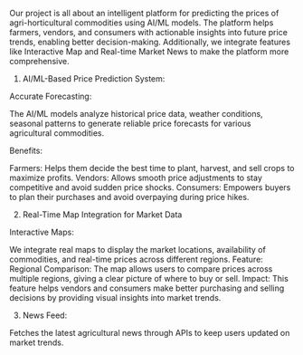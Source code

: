 Our project is all about an intelligent platform for predicting the prices of agri-horticultural commodities using AI/ML models. 
The platform helps farmers, vendors, and consumers with actionable insights into future price trends, enabling better decision-making. 
Additionally, we integrate features like Interactive Map and Real-time Market News to make the platform more comprehensive.

1. AI/ML-Based Price Prediction System:

Accurate Forecasting:

The AI/ML models analyze historical price data, weather conditions, seasonal patterns to generate reliable price forecasts for various 
agricultural commodities.

Benefits:

Farmers: Helps them decide the best time to plant, harvest, and sell crops to maximize profits.
Vendors: Allows smooth price adjustments to stay competitive and avoid sudden price shocks.
Consumers: Empowers buyers to plan their purchases and avoid overpaying during price hikes.


2. Real-Time Map Integration for Market Data

Interactive Maps:

We integrate real maps to display the market locations, availability of commodities, and real-time prices across different regions.
Feature:
Regional Comparison: The map allows users to compare prices across multiple regions, giving a clear picture of where to buy or sell.
Impact:
This feature helps vendors and consumers make better purchasing and selling decisions by providing visual insights into market trends.

3. News Feed: 

Fetches the latest agricultural news through APIs to keep users updated on market trends.
